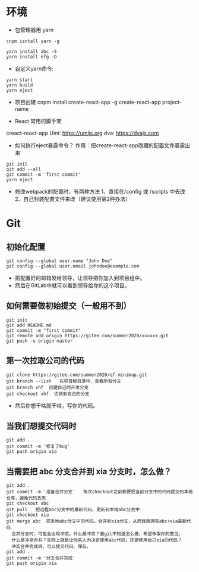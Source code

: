 # 环境

* 包管理器用 yarn
```
cnpm isntall yarn -g

yarn install abc -S
yarn install efg -D
```

* 自定义yarn命令:
```
yarn start 
yarn build
yarn eject
```

* 项目创建
cnpm install create-react-app -g
create-react-app project-name

* React 常用的脚手架

creact-react-app
Umi: https://umijs.org
dva: https://dvajs.com

* 如何执行eject暴露命令？
作用：把create-react-app隐藏的配置文件暴露出来
```
git init 
git add --all
git commit -m 'first commit'
yarn eject
```

* 修改webpack的配置时，有两种方法
1、直接在/config 或 /scripts 中去改
2、自己封装配置文件来改（建议使用第2种办法）

# Git

## 初始化配置
```
git config --global user.name "John Doe"
git config --global user.email johndoe@example.com
```
  - 把配置好的邮箱发给领导，让领导把你加入到项目组中。
  - 然后在GitLab中就可以看到领导给你的这个项目。

## 如何需要做初始提交（一般用不到）
```
git init
git add README.md
git commit -m "first commit"
git remote add origin https://gitee.com/summer2020/xxxxxx.git
git push -u origin master
```

## 第一次拉取公司的代码
```
git clone https://gitee.com/summer2020/qf-minimap.git
git branch --list   在项目根目录中，查看所有分支
git branch xhf  创建自己的开发分支
git checkout xhf  切换到自己的分支
```
  - 然后你想干啥就干啥，写你的代码。

## 当我们想提交代码时
```
git add .
git commit -m '修复了bug'
git push origin xia
```

## 当需要把 abc 分支合并到 xia 分支时，怎么做？
```
git add .
git commit -m '准备合并分支'   每次checkout之前都要把当前分支中的代码提交到本地仓库，避免代码丢失
git checkout abc
git pull   把远程abc分支中的最新代码，更新到本地abc分支中
git checkout xia
git merge abc  把本地abc分支中的代码，合并到xia分支，从而我就拥有abc+xia最新代码
  合并分支时，可能会出现冲突。什么是冲突？是git不知道怎么做、希望争取你的意见。
  什么是冲突合并？实际上就是让你来人为决定使用abc代码，还是使用自己xia的代码？
  冲突合并完成后，可以提交代码、保存。
git add .
git commit -m '分支合并完成'
git push origin xia
```